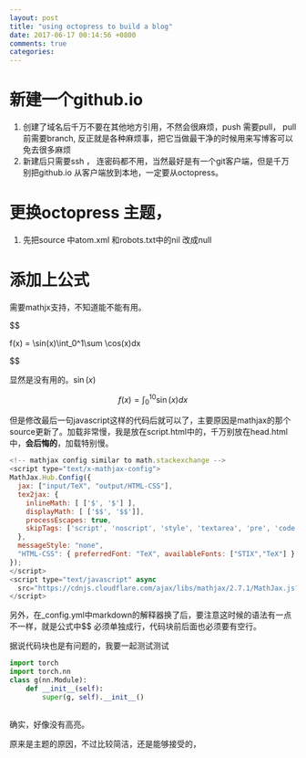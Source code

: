```yaml
---
layout: post
title: "using octopress to build a blog"
date: 2017-06-17 00:14:56 +0800
comments: true
categories: 
---
```


[reference]: http://shengmingzhiqing.com/blog/octopress-lean-modification-1.html/ " reference from here"

# 新建一个github.io

1. 创建了域名后千万不要在其他地方引用，不然会很麻烦，push 需要pull， pull 前需要branch, 反正就是各种麻烦事，把它当做最干净的时候用来写博客可以免去很多麻烦
2. 新建后只需要ssh ， 连密码都不用，当然最好是有一个git客户端，但是千万别把github.io 从客户端放到本地，一定要从octopress。



# 更换octopress 主题，

1. 先把source 中atom.xml 和robots.txt中的nil 改成null



# 添加上公式

需要mathjx支持，不知道能不能有用。



$$

f(x) = \sin(x)\int_0^1\sum \cos(x)dx

$$



显然是没有用的。$\sin(x)$

$$f(x) = \int^10_0\sin(x)dx$$

但是修改最后一句javascript这样的代码后就可以了，主要原因是mathjax的那个source更新了。加载非常慢，我是放在script.html中的，千万别放在head.html中，**会后悔的**，加载特别慢。



~~~Javascript
<!-- mathjax config similar to math.stackexchange -->
<script type="text/x-mathjax-config">
MathJax.Hub.Config({
  jax: ["input/TeX", "output/HTML-CSS"],
  tex2jax: {
    inlineMath: [ ['$', '$'] ],
    displayMath: [ ['$$', '$$']],
    processEscapes: true,
    skipTags: ['script', 'noscript', 'style', 'textarea', 'pre', 'code']
  },
  messageStyle: "none",
  "HTML-CSS": { preferredFont: "TeX", availableFonts: ["STIX","TeX"] }
});
</script>
<script type="text/javascript" async
  src="https://cdnjs.cloudflare.com/ajax/libs/mathjax/2.7.1/MathJax.js?config=TeX-MML-AM_CHTML">
</script>
~~~



另外，在_config.yml中markdown的解释器换了后，要注意这时候的语法有一点不一样，就是公式中$$ 必须单独成行，代码块前后面也必须要有空行。

据说代码块也是有问题的，我要一起测试测试



~~~python
import torch
import torch.nn
class g(nn.Module):
    def __init__(self):
        super(g, self).__init__()
        
~~~



确实，好像没有高亮。

原来是主题的原因，不过比较简洁，还是能够接受的，